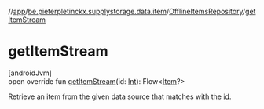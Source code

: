 //[app](../../../index.md)/[be.pieterpletinckx.supplystorage.data.item](../index.md)/[OfflineItemsRepository](index.md)/[getItemStream](get-item-stream.md)

# getItemStream

[androidJvm]\
open override fun [getItemStream](get-item-stream.md)(id: [Int](https://kotlinlang.org/api/latest/jvm/stdlib/kotlin/-int/index.html)): Flow&lt;[Item](../-item/index.md)?&gt;

Retrieve an item from the given data source that matches with the [id](get-item-stream.md).
